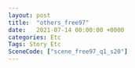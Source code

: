 ```yaml
---
layout: post
title:  "others_free97"
date:   2021-07-14 00:00:00 +0000
categories: Etc
Tags: Story Etc
SceneCode: ["scene_free97_q1_s20"]
---
```

